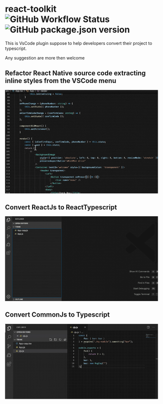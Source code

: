 # react-toolkit ![GitHub Workflow Status](https://raster.shields.io/github/workflow/status/CodersAKL/react-toolkit/Release%20Vscode%20Plugin.png) ![GitHub package.json version](https://img.shields.io/github/package-json/v/CodersAKL/react-toolkit.png)

This is VsCode plugin suppose to help developers convert their project to typescript.

Any suggestion are more then welcome

## Refactor React Native source code extracting inline styles from the VSCode menu

![demo1](assets/demo.gif)

## Convert ReactJs to ReactTypescript

![demo2](assets/demo2.gif)

## Convert CommonJs to Typescript

![convert CommonJs to Typescript](assets/demo3.gif)
